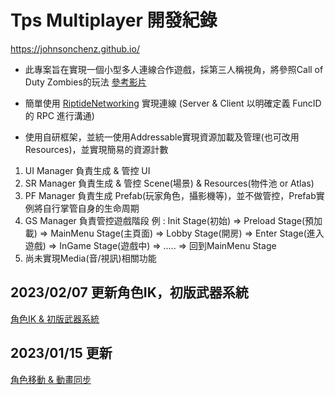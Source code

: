 # Tps Multiplayer 開發紀錄
https://johnsonchenz.github.io/

* 此專案旨在實現一個小型多人連線合作遊戲，採第三人稱視角，將參照Call of Duty Zombies的玩法 [參考影片](https://www.youtube.com/watch?v=4Me6jgW3KAw)

* 簡單使用 [RiptideNetworking](https://github.com/RiptideNetworking/Riptide) 實現連線 (Server & Client 以明確定義 FuncID 的 RPC 進行溝通)

* 使用自研框架，並統一使用Addressable實現資源加載及管理(也可改用Resources)，並實現簡易的資源計數
1. UI Manager 負責生成 & 管控 UI
2. SR Manager 負責生成 & 管控 Scene(場景) & Resources(物件池 or Atlas)
3. PF Manager 負責生成 Prefab(玩家角色，攝影機等)，並不做管控，Prefab實例將自行掌管自身的生命周期
3. GS Manager 負責管控遊戲階段 例 : Init Stage(初始) => Preload Stage(預加載) => MainMenu Stage(主頁面) => Lobby Stage(開房) => Enter Stage(進入遊戲) => InGame Stage(遊戲中) => ..... => 回到MainMenu Stage
4. 尚未實現Media(音/視訊)相關功能

## 2023/02/07 更新角色IK，初版武器系統
[角色IK & 初版武器系統](https://johnsonchenz.github.io/jekyll/update/2023/02/07/dev-2.html)

## 2023/01/15 更新
[角色移動 & 動畫同步](https://johnsonchenz.github.io/jekyll/update/2023/01/15/dev-1.html)
